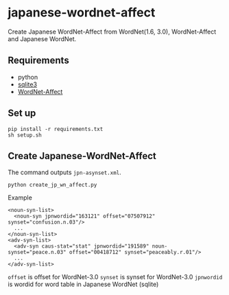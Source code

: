 japanese-wordnet-affect
=======================

Create Japanese WordNet-Affect from WordNet(1.6, 3.0), WordNet-Affect and Japanese WordNet.


Requirements
-------------

- python
- [sqlite3](http://www.sqlite.org/download.html)
- [WordNet-Affect](http://wndomains.fbk.eu/wnaffect.html)


Set up
-------

```
pip install -r requirements.txt
sh setup.sh
```


Create Japanese-WordNet-Affect
------------------------------

The command outputs `jpn-asynset.xml`.

```
python create_jp_wn_affect.py
```

Example
```
<noun-syn-list>
  <noun-syn jpnwordid="163121" offset="07507912" synset="confusion.n.03"/>
  ...
</noun-syn-list>
<adv-syn-list>
  <adv-syn caus-stat="stat" jpnwordid="191589" noun-synset="peace.n.03" offset="00418712" synset="peaceably.r.01"/>
  ...
</adv-syn-list>
```

`offset` is offset for WordNet-3.0
`synset` is synset for WordNet-3.0
`jpnwordid` is wordid for word table in Japanese WordNet (sqlite)

